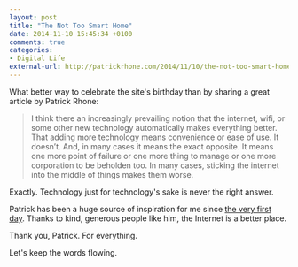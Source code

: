 ```yaml
---
layout: post
title: "The Not Too Smart Home"
date: 2014-11-10 15:45:34 +0100
comments: true
categories: 
- Digital Life
external-url: http://patrickrhone.com/2014/11/10/the-not-too-smart-home/
---
```


What better way to celebrate the site's birthday than by sharing a great article by Patrick Rhone: 

> I think there an increasingly prevailing notion that the internet, wifi, or some other new technology automatically makes everything better. That adding more technology means convenience or ease of use. It doesn’t. And, in many cases it means the exact opposite. It means one more point of failure or one more thing to manage or one more corporation to be beholden too. In many cases, sticking the internet into the middle of things makes them worse.

Exactly. Technology just for technology's sake is never the right answer.

Patrick has been a huge source of inspiration for me since [the very first day](http://www.analogsenses.com/2009/11/10/239397612/). Thanks to kind, generous people like him, the Internet is a better place.

Thank you, Patrick. For everything. 

Let's keep the words flowing.